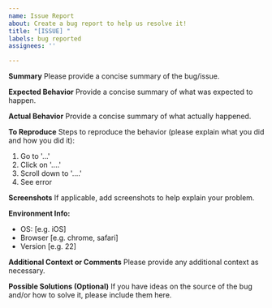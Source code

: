 ```yaml
---
name: Issue Report
about: Create a bug report to help us resolve it!
title: "[ISSUE] "
labels: bug reported
assignees: ''

---
```


**Summary**
Please provide a concise summary of the bug/issue.

**Expected Behavior**
Provide a concise summary of what was expected to happen.

**Actual Behavior**
Provide a concise summary of what actually happened.

**To Reproduce**
Steps to reproduce the behavior (please explain what you did and how you did it):
1. Go to '...'
2. Click on '....'
3. Scroll down to '....'
4. See error

**Screenshots**
If applicable, add screenshots to help explain your problem.

**Environment Info:**
 - OS: [e.g. iOS]
 - Browser [e.g. chrome, safari]
 - Version [e.g. 22]

**Additional Context or Comments**
Please provide any additional context as necessary.

**Possible Solutions (Optional)**
If you have ideas on the source of the bug and/or how to solve it, please include them here.
